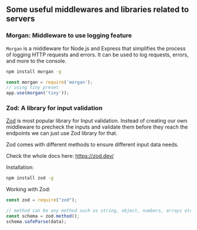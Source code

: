 ## Some useful middlewares and libraries related to servers

### Morgan: Middleware to use logging feature

`Morgan` is a middleware for Node.js and Express that simplifies the process of logging HTTP requests and errors. It can be used to log requests, errors, and more to the console.

```bash
npm install morgan -g
```

```jsx
const morgan = require('morgan');
// using tiny preset
app.use(morgan('tiny'));
```

### Zod: A library for input validation
[Zod](https://zod.dev/) is most popular library for Input validation. Instead of creating our own middleware to precheck the inputs and validate them before they reach the endpoints we can just use Zod library for that.

Zod comes with different methods to ensure different input data needs.

Check the whole docs here: https://zod.dev/

Installation:

```bash
npm install zod -g
```

Working with Zod:

```jsx
const zod = require("zod");

// method can be any method such as string, object, numbers, arrays etc. which you want to validate.
const schema = zod.method();
schema.safeParse(data);
```